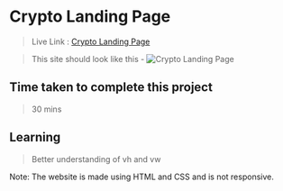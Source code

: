 # Crypto Landing Page

>Live Link : [Crypto Landing Page](https://crypto-page.netlify.app)

>This site should look like this - 
![Crypto Landing Page](https://user-images.githubusercontent.com/25903125/182436116-116890d1-f9ca-487d-b0e6-4450ac7219f6.png)

## Time taken to complete this project 
>30 mins
## Learning 

>Better understanding of vh and vw

Note: The website is made using HTML and CSS and is not responsive.
